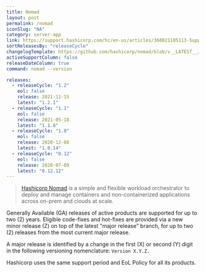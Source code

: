 ```yaml
---
title: Nomad
layout: post
permalink: /nomad
iconSlug: "NA"
category: server-app
link: https://support.hashicorp.com/hc/en-us/articles/360021185113-Support-Period-and-End-of-Life-EOL-Policy
sortReleasesBy: "releaseCycle"
changelogTemplate: https://github.com/hashicorp/nomad/blob/v__LATEST__/CHANGELOG.md
activeSupportColumn: false
releaseDateColumn: true
command: nomad --version

releases:
  - releaseCycle: "1.2"
    eol: false
    release: 2021-11-15
    latest: "1.2.1"
  - releaseCycle: "1.1"
    eol: false
    release: 2021-05-18
    latest: "1.1.8"
  - releaseCycle: "1.0"
    eol: false
    release: 2020-12-08
    latest: "1.0.14"
  - releaseCycle: "0.12"
    eol: false
    release: 2020-07-09
    latest: "0.12.12"
---
```

> [Hashicorp Nomad](https://www.nomadproject.io/) is a simple and flexible workload orchestrator to deploy and manage containers and non-containerized applications across on-prem and clouds at scale.

Generally Available (GA) releases of active products are supported for up to two (2) years. Eligible code-fixes and hot-fixes are provided via a new minor release (Z) on top of the latest "major release" branch, for up to two (2) releases from the most current major release. 

A major release is identified by a change in the first (X) or second (Y) digit in the following versioning nomenclature: `Version X.Y.Z.`

Hashicorp uses the same support period and EoL Policy for all its products.
